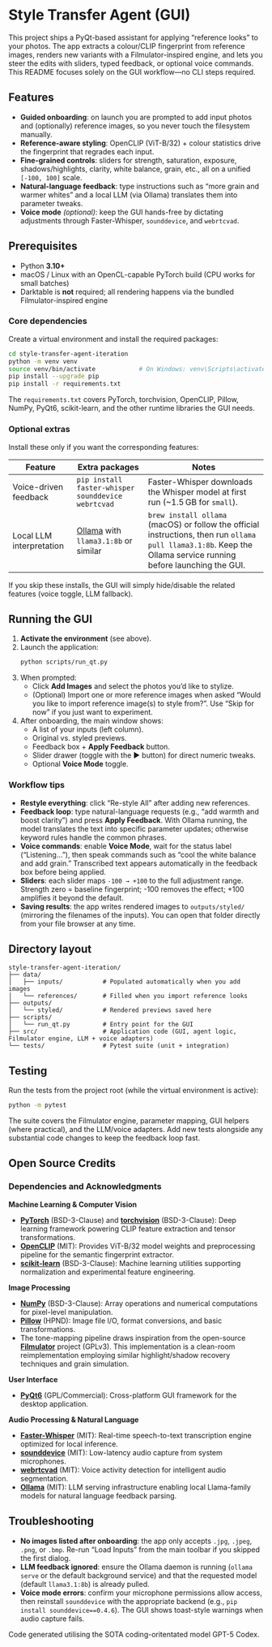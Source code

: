 # Style Transfer Agent (GUI)

This project ships a PyQt-based assistant for applying “reference looks” to your photos. The app extracts a colour/CLIP fingerprint from reference images, renders new variants with a Filmulator-inspired engine, and lets you steer the edits with sliders, typed feedback, or optional voice commands. This README focuses solely on the GUI workflow—no CLI steps required.

## Features

- **Guided onboarding**: on launch you are prompted to add input photos and (optionally) reference images, so you never touch the filesystem manually.
- **Reference-aware styling**: OpenCLIP (ViT-B/32) + colour statistics drive the fingerprint that regrades each input.
- **Fine-grained controls**: sliders for strength, saturation, exposure, shadows/highlights, clarity, white balance, grain, etc., all on a unified `[-100, 100]` scale.
- **Natural-language feedback**: type instructions such as “more grain and warmer whites” and a local LLM (via Ollama) translates them into parameter tweaks.
- **Voice mode** *(optional)*: keep the GUI hands-free by dictating adjustments through Faster-Whisper, `sounddevice`, and `webrtcvad`.

## Prerequisites

- Python **3.10+**
- macOS / Linux with an OpenCL-capable PyTorch build (CPU works for small batches)
- Darktable is **not** required; all rendering happens via the bundled Filmulator-inspired engine

### Core dependencies

Create a virtual environment and install the required packages:

```bash
cd style-transfer-agent-iteration
python -m venv venv
source venv/bin/activate            # On Windows: venv\Scripts\activate
pip install --upgrade pip
pip install -r requirements.txt
```

The `requirements.txt` covers PyTorch, torchvision, OpenCLIP, Pillow, NumPy, PyQt6, scikit-learn, and the other runtime libraries the GUI needs.

### Optional extras

Install these only if you want the corresponding features:

| Feature | Extra packages | Notes |
| --- | --- | --- |
| Voice-driven feedback | `pip install faster-whisper sounddevice webrtcvad` | Faster-Whisper downloads the Whisper model at first run (~1.5 GB for `small`). |
| Local LLM interpretation | [Ollama](https://ollama.com/) with `llama3.1:8b` or similar | `brew install ollama` (macOS) or follow the official instructions, then run `ollama pull llama3.1:8b`. Keep the Ollama service running before launching the GUI. |

If you skip these installs, the GUI will simply hide/disable the related features (voice toggle, LLM fallback).

## Running the GUI

1. **Activate the environment** (see above).
2. Launch the application:
   ```bash
   python scripts/run_qt.py
   ```
3. When prompted:
   - Click **Add Images** and select the photos you’d like to stylize.
   - (Optional) Import one or more reference images when asked “Would you like to import reference image(s) to style from?”. Use “Skip for now” if you just want to experiment.
4. After onboarding, the main window shows:
   - A list of your inputs (left column).
   - Original vs. styled previews.
   - Feedback box + **Apply Feedback** button.
   - Slider drawer (toggle with the ▶ button) for direct numeric tweaks.
   - Optional **Voice Mode** toggle.

### Workflow tips

- **Restyle everything**: click “Re-style All” after adding new references.
- **Feedback loop**: type natural-language requests (e.g., “add warmth and boost clarity”) and press **Apply Feedback**. With Ollama running, the model translates the text into specific parameter updates; otherwise keyword rules handle the common phrases.
- **Voice commands**: enable **Voice Mode**, wait for the status label (“Listening…”), then speak commands such as “cool the white balance and add grain.” Transcribed text appears automatically in the feedback box before being applied.
- **Sliders**: each slider maps `-100 → +100` to the full adjustment range. Strength zero = baseline fingerprint; -100 removes the effect; +100 amplifies it beyond the default.
- **Saving results**: the app writes rendered images to `outputs/styled/` (mirroring the filenames of the inputs). You can open that folder directly from your file browser at any time.

## Directory layout

```
style-transfer-agent-iteration/
├── data/
│   ├── inputs/           # Populated automatically when you add images
│   └── references/       # Filled when you import reference looks
├── outputs/
│   └── styled/           # Rendered previews saved here
├── scripts/
│   └── run_qt.py         # Entry point for the GUI
├── src/                  # Application code (GUI, agent logic, Filmulator engine, LLM + voice adapters)
└── tests/                # Pytest suite (unit + integration)
```

## Testing

Run the tests from the project root (while the virtual environment is active):

```bash
python -m pytest
```

The suite covers the Filmulator engine, parameter mapping, GUI helpers (where practical), and the LLM/voice adapters. Add new tests alongside any substantial code changes to keep the feedback loop fast.

## Open Source Credits

### Dependencies and Acknowledgments

**Machine Learning & Computer Vision**
- **[PyTorch](https://github.com/pytorch/pytorch)** (BSD-3-Clause) and **[torchvision](https://github.com/pytorch/vision)** (BSD-3-Clause): Deep learning framework powering CLIP feature extraction and tensor transformations.
- **[OpenCLIP](https://github.com/mlfoundations/open_clip)** (MIT): Provides ViT-B/32 model weights and preprocessing pipeline for the semantic fingerprint extractor.
- **[scikit-learn](https://github.com/scikit-learn/scikit-learn)** (BSD-3-Clause): Machine learning utilities supporting normalization and experimental feature engineering.

**Image Processing**
- **[NumPy](https://github.com/numpy/numpy)** (BSD-3-Clause): Array operations and numerical computations for pixel-level manipulation.
- **[Pillow](https://github.com/python-pillow/Pillow)** (HPND): Image file I/O, format conversions, and basic transformations.
- The tone-mapping pipeline draws inspiration from the open-source **[Filmulator](https://github.com/CarVac/filmulator-gui)** project (GPLv3). This implementation is a clean-room reimplementation employing similar highlight/shadow recovery techniques and grain simulation.

**User Interface**
- **[PyQt6](https://riverbankcomputing.com/software/pyqt/)** (GPL/Commercial): Cross-platform GUI framework for the desktop application.

**Audio Processing & Natural Language**
- **[Faster-Whisper](https://github.com/SYSTRAN/faster-whisper)** (MIT): Real-time speech-to-text transcription engine optimized for local inference.
- **[sounddevice](https://github.com/spatialaudio/python-sounddevice)** (MIT): Low-latency audio capture from system microphones.
- **[webrtcvad](https://github.com/wiseman/py-webrtcvad)** (MIT): Voice activity detection for intelligent audio segmentation.
- **[Ollama](https://github.com/ollama/ollama)** (MIT): LLM serving infrastructure enabling local Llama-family models for natural language feedback parsing.


## Troubleshooting

- **No images listed after onboarding**: the app only accepts `.jpg`, `.jpeg`, `.png`, or `.bmp`. Re-run “Load Inputs” from the main toolbar if you skipped the first dialog.
- **LLM feedback ignored**: ensure the Ollama daemon is running (`ollama serve` or the default background service) and that the requested model (default `llama3.1:8b`) is already pulled.
- **Voice mode errors**: confirm your microphone permissions allow access, then reinstall `sounddevice` with the appropriate backend (e.g., `pip install sounddevice==0.4.6`). The GUI shows toast-style warnings when audio capture fails.

Code generated utilising the SOTA coding-oritentated model GPT-5 Codex.
